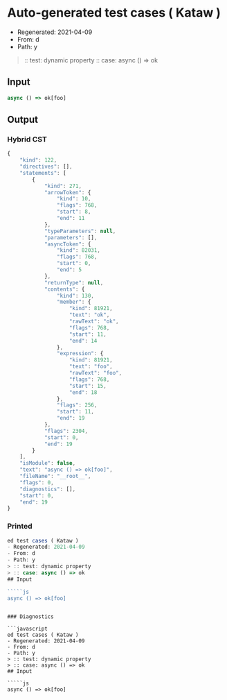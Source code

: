 # Auto-generated test cases ( Kataw )
- Regenerated: 2021-04-09
- From: d
- Path: y
> :: test: dynamic property
> :: case: async () => ok
## Input

`````js
async () => ok[foo]
`````

## Output

### Hybrid CST

```javascript
{
    "kind": 122,
    "directives": [],
    "statements": [
        {
            "kind": 271,
            "arrowToken": {
                "kind": 10,
                "flags": 768,
                "start": 8,
                "end": 11
            },
            "typeParameters": null,
            "parameters": [],
            "asyncToken": {
                "kind": 82031,
                "flags": 768,
                "start": 0,
                "end": 5
            },
            "returnType": null,
            "contents": {
                "kind": 130,
                "member": {
                    "kind": 81921,
                    "text": "ok",
                    "rawText": "ok",
                    "flags": 768,
                    "start": 11,
                    "end": 14
                },
                "expression": {
                    "kind": 81921,
                    "text": "foo",
                    "rawText": "foo",
                    "flags": 768,
                    "start": 15,
                    "end": 18
                },
                "flags": 256,
                "start": 11,
                "end": 19
            },
            "flags": 2304,
            "start": 0,
            "end": 19
        }
    ],
    "isModule": false,
    "text": "async () => ok[foo]",
    "fileName": "__root__",
    "flags": 0,
    "diagnostics": [],
    "start": 0,
    "end": 19
}
```

### Printed

```javascript
ed test cases ( Kataw )
- Regenerated: 2021-04-09
- From: d
- Path: y
> :: test: dynamic property
> :: case: async () => ok
## Input

`````js
async () => ok[foo]
`````
```

### Diagnostics

```javascript
ed test cases ( Kataw )
- Regenerated: 2021-04-09
- From: d
- Path: y
> :: test: dynamic property
> :: case: async () => ok
## Input

`````js
async () => ok[foo]
`````
```


